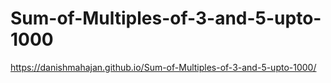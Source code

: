 # Sum-of-Multiples-of-3-and-5-upto-1000
https://danishmahajan.github.io/Sum-of-Multiples-of-3-and-5-upto-1000/
